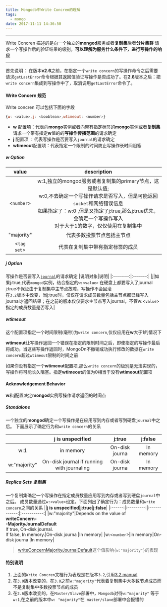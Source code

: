 ```yaml
---
title: Mongodb中Write Concren的理解
tags:
  - mongo
date: 2017-11-11 14:36:50
---
```


----------------------------------------------------------------
Write Concren 描述的是向一个独立的**mongod**服务或者**复制集**后者**分片集群**
请求一个写操作后的验证结果的级别。**可以理解为服务什么条件下，进行写操作的响应**

----------------------------------------------------------------
<!--more-->

首先说明：
在版本**v2.6**之前，在指定一个`write concern`的写操作命令之后需要请求`getLastError`命令根据其返回值验证写操作是否成功了。在**2.6**版本之后：把`write concern`集成到写操作中了，取消调用`getLastError`命令了。

#### Write Concern 规范


Write concren 可以包括下面的字段
```js
{w: <value>,j: <booblean>,wtimeout: <number>}
```
* **w** 配置项：代表向**mongo**实例或者向带有指定标签的**mongo**实例或者**复制集**请求一个带有指定**w**值的的**写操作传播范围**的请求确定
* **j** 配置项 ：代表写操作是否要写入`journal`的请求确定
* **wtimeout**配置项：代表指定一个限制的时间防止写操作长时间阻塞 

##### w Option

|value|description|
|:----:|:-----------:|
| <`number`> |w:1,独立的mongod服务或者复制集的primary节点，这是默认值;<br> w:0,不去确定一个写操作请求是否写入，但是可能返回`socket`和网络错误信息<br>如果指定了：w:0 ,但是又指定了j:true,那么j:true优先，会确定一个写操作写入<br>对于大于1的数字，仅仅使用在复制集中|
|"majority"|代表多数投票节点包括主节点|
|<`tag set`>|代表在复制集中带有指定标签的成员|

##### j Option

写操作是否要写入[`journal`](https://docs.mongodb.com/manual/core/journaling/)的请求确定
|说明对象|说明|
|:--------:|:-------:|
|j|如果j:true,代表`mongod`实例，结合指定的`w:<value>` 在硬盘上都要写入了journal<br>j:true不保证由于复制集中主节点故障，写操作不会回滚<br>在`3.2`版本中改变，当j:true时，仅仅在请求成员数量包括主节点都已经写入journal才返回结果；在之前的版本仅仅要求主节点写入journal，不管w:<`value`>指定的成员数量是否写入|

##### wtimeout

这个配置项指定一个时间限制(毫秒)为`write concern`,仅仅应用在**w**大于1的情况下

 **wtimeout**让写操作返回一个错误在指定的限制时间之后，即使指定的写操作最后将成功。当这些写操作返回时，MongoDn不撤销成功执行修改的数据在`write concern`超过`wtimeout`限制的时间之前

 如果你没有指定一个**wtimeout**配置项,那么`write concern`的级别是无法实现的，写操作将可能长久阻塞。指定**wtimeout**的值为0相当于没有**wtimeout**配置项

#### Acknowledgement Behavior

**w**和**j**配置决定**mongod**实例写操作请求返回的时间点

##### Standalone

一个独立的**mongod**确定一个写操作是在应用写到内存或者写到硬盘`journal`中之后。
下面展示了确定行为和`write concern`的关系

||**j is unspecified**|**j:true**|**j:false**|
|:------:|:---------:|:------------:|:-----------:|
|w:1|in memory|On-disk journa |In memory|
|w:"majority"|On-disk journal if running with journaling|On-disk journa |In memory|

##### Replica Sets 复制集

一个复制集确定一个写操作在指定成员数量应用写到内存或者写到硬盘`journal`中之后。
成员数量通过`w:<value>`设定。下面列出了确定行为：成员数量和`write concern`之间的关系
||**j is unspecified**|**j:true**|**j:false**|
|:------:|:---------:|:------------:|:-----------:|
|w:"majority"|Depends on the value of <br>**writeConcern-<br>-MajorityJournalDefault** <br>If true, On-disk journal.<br>If false, In memory.|On-disk journa |In memory|
|w:<`number`>|in memory|On-disk journa |In memory|

>[writeConcernMajorityJournalDefault](https://docs.mongodb.com/manual/reference/replica-configuration/#rsconf.writeConcernMajorityJournalDefault)这个值影响`{w:"majority"}`的表现


#### 特别说明

1. 上面的`Write Concren`文档行为表现是在版本`3.2`,引用[3.2 manual](https://docs.mongodb.com/v3.2/reference/write-concern/)
2. 在`3.0`版本改变的，在`3.0`之前`w:"majority"`代表着复制集中大多数节点成员而不是复制集中多数投票节点的成员
3. 在`2.6`版本改变的，在`Master/Slave`部署中，`Mongodb`对待`w:"majority"` 等于`w:1`,在之前的版本中`w: "majority"`在` master/slave`部署中会报错的